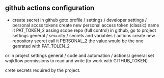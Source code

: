 github actions configuration
------------------------------
- create secret 
in github goto profile / settings / developer settings / personal accss tokens
  create new personal access token (classic)
  name it PAT_TOKEN_2
  assing scope  repo (full control)
in github, go to project settings
  general / security / secrets and variables / actions
  create new repository secret
  call it PERSONAL_2
  the value would be the one genrated with PAT_TOLEN_2

or in project settings
  general / code and automation / actions/ general
  set wojkflow permissions to read and write (to work with GITHUB_TOKEN)
  
crete secrets required by the project.
